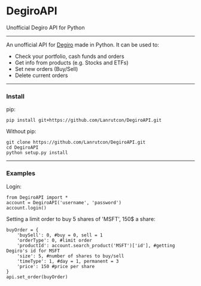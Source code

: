 # DegiroAPI
Unofficial Degiro API for Python

---

An unofficial API for [Degiro](https://www.degiro.pt/) made in Python.
It can be used to:
 - Check your portfolio, cash funds and orders
 - Get info from products (e.g. Stocks and ETFs) 
 - Set new orders (Buy/Sell)
 - Delete current orders




---

### Install

pip:

    pip install git+https://github.com/Lanrutcon/DegiroAPI.git

Without pip:

    git clone https://github.com/Lanrutcon/DegiroAPI.git
    cd DegiroAPI
    python setup.py install

---

### Examples

Login:

    from DegiroAPI import *
    account = DegiroAPI('username', 'password')
    account.login()
    
Setting a limit order to buy 5 shares of 'MSFT', 150$ a share:

    buyOrder = {
        'buySell': 0, #buy = 0, sell = 1
        'orderType': 0, #limit order
        'productId': account.search_product('MSFT')['id'], #getting Degiro's id for MSFT
        'size': 5, #number of shares to buy/sell
        'timeType': 1, #day = 1, permanent = 3
        'price': 150 #price per share
    }
    api.set_order(buyOrder)

